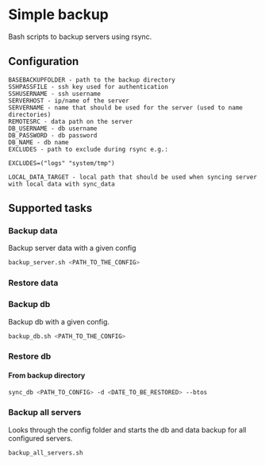 # Simple backup

Bash scripts to backup servers using rsync.

## Configuration

```
BASEBACKUPFOLDER - path to the backup directory
SSHPASSFILE - ssh key used for authentication
SSHUSERNAME - ssh username
SERVERHOST - ip/name of the server
SERVERNAME - name that should be used for the server (used to name directories)
REMOTESRC - data path on the server
DB_USERNAME - db username
DB_PASSWORD - db password
DB_NAME - db name
EXCLUDES - path to exclude during rsync e.g.: 

EXCLUDES=("logs" "system/tmp")

LOCAL_DATA_TARGET - local path that should be used when syncing server with local data with sync_data
```

## Supported tasks

### Backup data

Backup server data with a given config

```bash
backup_server.sh <PATH_TO_THE_CONFIG>
```

### Restore data

### Backup db

Backup db with a given config.

```bash
backup_db.sh <PATH_TO_THE_CONFIG>
```

### Restore db

#### From backup directory

```bash
sync_db <PATH_TO_CONFIG> -d <DATE_TO_BE_RESTORED> --btos
```

### Backup all servers

Looks through the config folder and starts the db and data backup for all configured servers.

```bash
backup_all_servers.sh
```